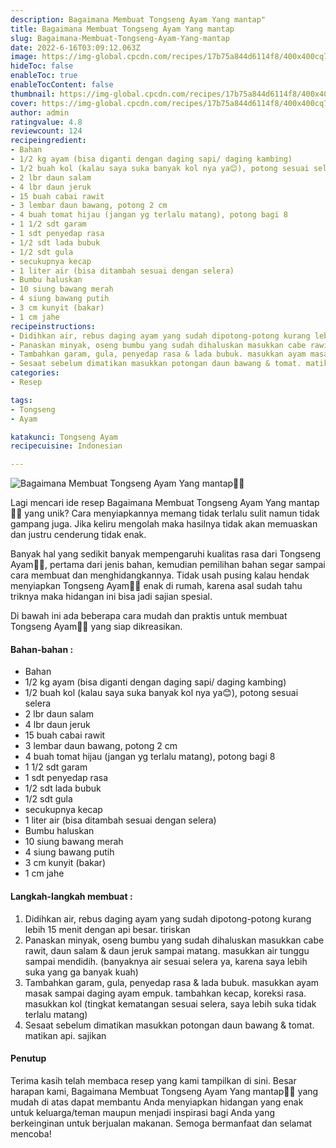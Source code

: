 ```yaml
---
description: Bagaimana Membuat Tongseng Ayam Yang mantap"
title: Bagaimana Membuat Tongseng Ayam Yang mantap
slug: Bagaimana-Membuat-Tongseng-Ayam-Yang-mantap
date: 2022-6-16T03:09:12.063Z
image: https://img-global.cpcdn.com/recipes/17b75a844d6114f8/400x400cq70/photo.jpg
hideToc: false
enableToc: true
enableTocContent: false
thumbnail: https://img-global.cpcdn.com/recipes/17b75a844d6114f8/400x400cq70/photo.jpg
cover: https://img-global.cpcdn.com/recipes/17b75a844d6114f8/400x400cq70/photo.jpg
author: admin
ratingvalue: 4.8
reviewcount: 124
recipeingredient:
- Bahan
- 1/2 kg ayam (bisa diganti dengan daging sapi/ daging kambing)
- 1/2 buah kol (kalau saya suka banyak kol nya ya😊), potong sesuai selera
- 2 lbr daun salam
- 4 lbr daun jeruk
- 15 buah cabai rawit
- 3 lembar daun bawang, potong 2 cm
- 4 buah tomat hijau (jangan yg terlalu matang), potong bagi 8
- 1 1/2 sdt garam
- 1 sdt penyedap rasa
- 1/2 sdt lada bubuk
- 1/2 sdt gula
- secukupnya kecap
- 1 liter air (bisa ditambah sesuai dengan selera)
- Bumbu haluskan
- 10 siung bawang merah
- 4 siung bawang putih
- 3 cm kunyit (bakar)
- 1 cm jahe
recipeinstructions:
- Didihkan air, rebus daging ayam yang sudah dipotong-potong kurang lebih 15 menit dengan api besar. tiriskan
- Panaskan minyak, oseng bumbu yang sudah dihaluskan masukkan cabe rawit, daun salam & daun jeruk sampai matang. masukkan air tunggu sampai mendidih. (banyaknya air sesuai selera ya, karena saya lebih suka yang ga banyak kuah)
- Tambahkan garam, gula, penyedap rasa & lada bubuk. masukkan ayam masak sampai daging ayam empuk. tambahkan kecap, koreksi rasa. masukkan kol (tingkat kematangan sesuai selera, saya lebih suka tidak terlalu matang)
- Sesaat sebelum dimatikan masukkan potongan daun bawang & tomat. matikan api. sajikan
categories:
- Resep

tags:
- Tongseng
- Ayam

katakunci: Tongseng Ayam
recipecuisine: Indonesian

---
```


![Bagaimana Membuat Tongseng Ayam Yang mantap👩‍🍳](https://img-global.cpcdn.com/recipes/17b75a844d6114f8/400x400cq70/photo.jpg)

Lagi mencari ide resep Bagaimana Membuat Tongseng Ayam Yang mantap👩‍🍳 yang unik? Cara menyiapkannya memang tidak terlalu sulit namun tidak gampang juga. Jika keliru mengolah maka hasilnya tidak akan memuaskan dan justru cenderung tidak enak.

Banyak hal yang sedikit banyak mempengaruhi kualitas rasa dari Tongseng Ayam👩‍🍳, pertama dari jenis bahan, kemudian pemilihan bahan segar sampai cara membuat dan menghidangkannya. Tidak usah pusing kalau hendak menyiapkan Tongseng Ayam👩‍🍳 enak di rumah, karena asal sudah tahu triknya maka hidangan ini bisa jadi sajian spesial.

Di bawah ini ada beberapa cara mudah dan praktis untuk membuat Tongseng Ayam👩‍🍳 yang siap dikreasikan.

<!--inarticleads1-->

#### Bahan-bahan :

- Bahan
- 1/2 kg ayam (bisa diganti dengan daging sapi/ daging kambing)
- 1/2 buah kol (kalau saya suka banyak kol nya ya😊), potong sesuai selera
- 2 lbr daun salam
- 4 lbr daun jeruk
- 15 buah cabai rawit
- 3 lembar daun bawang, potong 2 cm
- 4 buah tomat hijau (jangan yg terlalu matang), potong bagi 8
- 1 1/2 sdt garam
- 1 sdt penyedap rasa
- 1/2 sdt lada bubuk
- 1/2 sdt gula
- secukupnya kecap
- 1 liter air (bisa ditambah sesuai dengan selera)
- Bumbu haluskan
- 10 siung bawang merah
- 4 siung bawang putih
- 3 cm kunyit (bakar)
- 1 cm jahe

<!--inarticleads2-->

#### Langkah-langkah membuat :

1. Didihkan air, rebus daging ayam yang sudah dipotong-potong kurang lebih 15 menit dengan api besar. tiriskan
1. Panaskan minyak, oseng bumbu yang sudah dihaluskan masukkan cabe rawit, daun salam & daun jeruk sampai matang. masukkan air tunggu sampai mendidih. (banyaknya air sesuai selera ya, karena saya lebih suka yang ga banyak kuah)
1. Tambahkan garam, gula, penyedap rasa & lada bubuk. masukkan ayam masak sampai daging ayam empuk. tambahkan kecap, koreksi rasa. masukkan kol (tingkat kematangan sesuai selera, saya lebih suka tidak terlalu matang)
1. Sesaat sebelum dimatikan masukkan potongan daun bawang & tomat. matikan api. sajikan

#### Penutup

Terima kasih telah membaca resep yang kami tampilkan di sini. Besar harapan kami, Bagaimana Membuat Tongseng Ayam Yang mantap👩‍🍳 yang mudah di atas dapat membantu Anda menyiapkan hidangan yang enak untuk keluarga/teman maupun menjadi inspirasi bagi Anda yang berkeinginan untuk berjualan makanan. Semoga bermanfaat dan selamat mencoba!